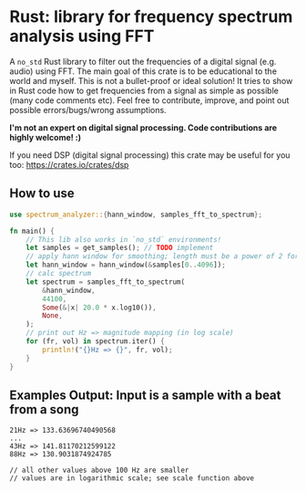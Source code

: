 # Rust: library for frequency spectrum analysis using FFT
A `no_std` Rust library to filter out the frequencies of a digital signal (e.g. audio) using FFT. The main goal of this 
crate is to be educational to the world and myself. This is not a bullet-proof or ideal solution! It tries to show in 
Rust code how to get frequencies from a signal as simple as possible (many code comments etc). Feel free to contribute,
improve, and point out possible errors/bugs/wrong assumptions.

**I'm not an expert on digital signal processing. Code contributions are highly welcome! :)**

If you need DSP (digital signal processing) this crate may be useful for you too: https://crates.io/crates/dsp



## How to use
```rust
use spectrum_analyzer::{hann_window, samples_fft_to_spectrum};

fn main() {
    // This lib also works in `no_std` environments!
    let samples = get_samples(); // TODO implement
    // apply hann window for smoothing; length must be a power of 2 for the FFT
    let hann_window = hann_window(&samples[0..4096]);
    // calc spectrum
    let spectrum = samples_fft_to_spectrum(
        &hann_window,
        44100,
        Some(&|x| 20.0 * x.log10()),
        None,
    );
    // print out Hz => magnitude mapping (in log scale)
    for (fr, vol) in spectrum.iter() {
        println!("{}Hz => {}", fr, vol);
    }
}
```

## Examples Output: Input is a sample with a beat from a song
```
21Hz => 133.63696740490568
...
43Hz => 141.81170212599122
88Hz => 130.9031874924785

// all other values above 100 Hz are smaller
// values are in logarithmic scale; see scale function above
```



